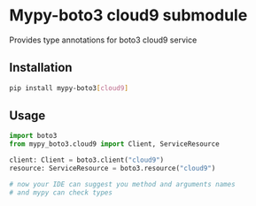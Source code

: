 # Mypy-boto3 cloud9 submodule

Provides type annotations for boto3 cloud9 service

## Installation

```bash
pip install mypy-boto3[cloud9]
```

## Usage

```python
import boto3
from mypy_boto3.cloud9 import Client, ServiceResource

client: Client = boto3.client("cloud9")
resource: ServiceResource = boto3.resource("cloud9")

# now your IDE can suggest you method and arguments names
# and mypy can check types
```

